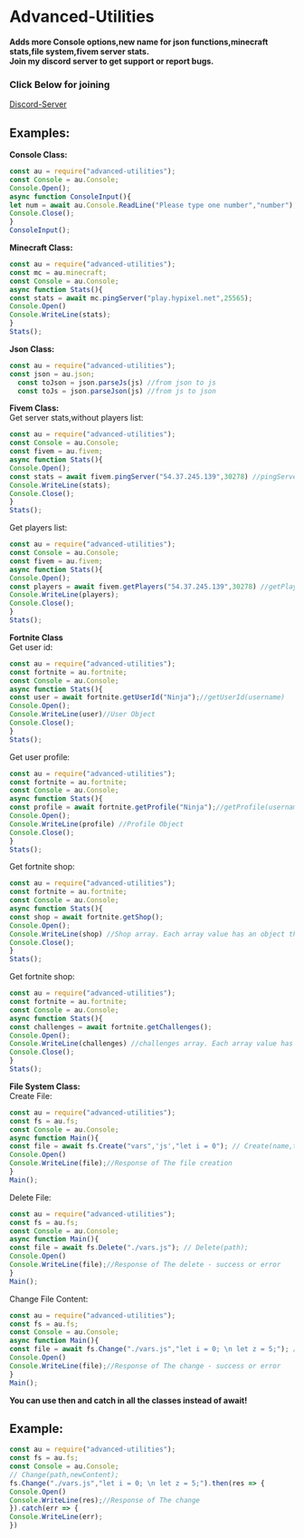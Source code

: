 # Advanced-Utilities
**Adds more Console options,new name for json functions,minecraft stats,file system,fivem server stats.** <br/>
**Join my discord server to get support or report bugs.** 
### Click Below for joining ###
[Discord-Server](https://discord.gg/Ykwr258WSK)
## Examples:  
**Console Class:**
```javascript
const au = require("advanced-utilities");
const Console = au.Console;
Console.Open();
async function ConsoleInput(){
let num = await au.Console.ReadLine("Please type one number","number");
Console.Close();
}
ConsoleInput();
```
**Minecraft Class:**
```javascript
const au = require("advanced-utilities");
const mc = au.minecraft;
const Console = au.Console;
async function Stats(){
const stats = await mc.pingServer("play.hypixel.net",25565);
Console.Open()
Console.WriteLine(stats);
}
Stats();
```
**Json Class:**
```javascript
const au = require("advanced-utilities");
const json = au.json;
  const toJson = json.parseJs(js) //from json to js
  const toJs = json.parseJson(js) //from js to json
```
**Fivem Class:** <br/>
Get server stats,without players list:
```javascript
const au = require("advanced-utilities");
const Console = au.Console;
const fivem = au.fivem;
async function Stats(){
Console.Open();
const stats = await fivem.pingServer("54.37.245.139",30278) //pingServer(ip,port)
Console.WriteLine(stats);
Console.Close();
}
Stats();
```
Get players list:
```javascript 
const au = require("advanced-utilities");
const Console = au.Console;
const fivem = au.fivem;
async function Stats(){
Console.Open();
const players = await fivem.getPlayers("54.37.245.139",30278) //getPlayers(ip,port)
Console.WriteLine(players);
Console.Close();
}
Stats();
```
**Fortnite Class** <br/>
Get user id:
```js
const au = require("advanced-utilities");
const fortnite = au.fortnite;
const Console = au.Console;
async function Stats(){
const user = await fortnite.getUserId("Ninja");//getUserId(username)
Console.Open();
Console.WriteLine(user)//User Object
Console.Close();
}
Stats();
```
Get user profile:
```js
const au = require("advanced-utilities");
const fortnite = au.fortnite;
const Console = au.Console;
async function Stats(){
const profile = await fortnite.getProfile("Ninja");//getProfile(username or id,platform),If you don't specfic a platform,The platform will be pc.
Console.Open();
Console.WriteLine(profile) //Profile Object
Console.Close();
}
Stats();
```
Get fortnite shop:
```js
const au = require("advanced-utilities");
const fortnite = au.fortnite;
const Console = au.Console;
async function Stats(){
const shop = await fortnite.getShop();
Console.Open();
Console.WriteLine(shop) //Shop array. Each array value has an object that contains a details about specific item.
Console.Close();
}
Stats();
```
Get fortnite shop:
```js
const au = require("advanced-utilities");
const fortnite = au.fortnite;
const Console = au.Console;
async function Stats(){
const challenges = await fortnite.getChallenges();
Console.Open();
Console.WriteLine(challenges) //challenges array. Each array value has an object that contains a details about specific challenge.
Console.Close();
}
Stats();
```
**File System Class:** <br/>
Create File:
```javascript
const au = require("advanced-utilities");
const fs = au.fs;
const Console = au.Console;
async function Main(){
const file = await fs.Create("vars",'js',"let i = 0"); // Create(name,type,content);
Console.Open()
Console.WriteLine(file);//Response of The file creation
}
Main();
```
Delete File:
```javascript
const au = require("advanced-utilities");
const fs = au.fs;
const Console = au.Console;
async function Main(){
const file = await fs.Delete("./vars.js"); // Delete(path);
Console.Open()
Console.WriteLine(file);//Response of The delete - success or error
}
Main();
```
Change File Content:
```javascript
const au = require("advanced-utilities");
const fs = au.fs;
const Console = au.Console;
async function Main(){
const file = await fs.Change("./vars.js","let i = 0; \n let z = 5;"); // Change(path,newContent);
Console.Open()
Console.WriteLine(file);//Response of The change - success or error
}
Main();
```
**You can use then and catch in all the classes instead of await!**
## Example: ##
```javascript
const au = require("advanced-utilities");
const fs = au.fs;
const Console = au.Console;
// Change(path,newContent);
fs.Change("./vars.js","let i = 0; \n let z = 5;").then(res => {
Console.Open()
Console.WriteLine(res);//Response of The change 
}).catch(err => {
Console.WriteLine(err);
})
```
